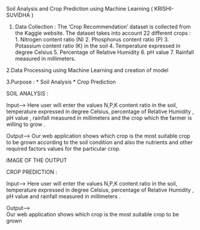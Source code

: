 Soil Analysis and Crop Prediction using Machine Learning ( KRISHI-SUVIDHA )
1. Data Collection :
The ‘Crop Recommendation’ dataset is collected from the Kaggle website. The dataset takes into account 22 different crops :
        1. Nitrogen content ratio (N)
        2. Phosphorus content ratio (P)
        3. Potassium content ratio (K) in the soil
        4. Temperature expressed in degree Celsius
        5. Percentage of Relative Humidity
        6. pH value
        7. Rainfall measured in millimeters.
        
2.Data Processing using Machine Learning and creation of model

3.Purpose :
    * Soil Analysis
    * Crop Prediction
    
    
  SOIL ANALYSIS :
  
  Input--> 
  Here user will enter the values N,P,K content ratio in the soil, 
  temperature expressed in degree Celsius, percentage of Relative Humidity , pH value 
, rainfall measured in millimeters and the crop which the farmer is willing to grow .

Output-->
Our web application shows which crop is the most suitable crop to be grown according to
the soil condition and also the nutrients and other required factors values for the 
particular crop.

IMAGE OF THE OUTPUT

CROP PREDICTION : 

Input-->
Here user will enter the values N,P,K content ratio in the soil, 
  temperature expressed in degree Celsius, percentage of Relative Humidity , pH value 
and rainfall measured in millimeters .
  
  Output-->  
  Our web application shows which crop is the most suitable crop to be grown
  



